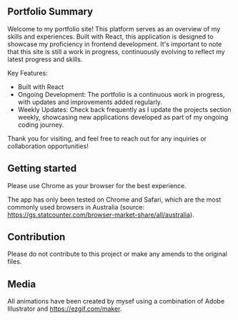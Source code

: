## Portfolio Summary

Welcome to my portfolio site! This platform serves as an overview of my skills and experiences. Built with React, this application is designed to showcase my proficiency in frontend development. It's important to note that this site is still a work in progress, continuously evolving to reflect my latest progress and skills.

Key Features:
* Built with React
* Ongoing Development: The portfolio is a continuous work in progress, with updates and improvements added regularly.
* Weekly Updates: Check back frequently as I update the projects section weekly, showcasing new applications developed as part of my ongoing coding journey.

Thank you for visiting, and feel free to reach out for any inquiries or collaboration opportunities!


## Getting started

Please use Chrome as your browser for the best experience. 

The app has only been tested on Chrome and Safari, which are the most commonly used browsers in Australia (source: https://gs.statcounter.com/browser-market-share/all/australia).

## Contribution

Please do not contribute to this project or make any amends to the original files. 

## Media

All animations have been created by mysef using a combination of Adobe Illustrator and https://ezgif.com/maker. 
